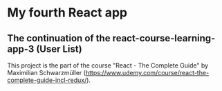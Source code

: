 # My fourth React app
## The continuation of the react-course-learning-app-3 (User List)

This project is the part of the course "React - The Complete Guide" by Maximilian Schwarzmüller (https://www.udemy.com/course/react-the-complete-guide-incl-redux/).